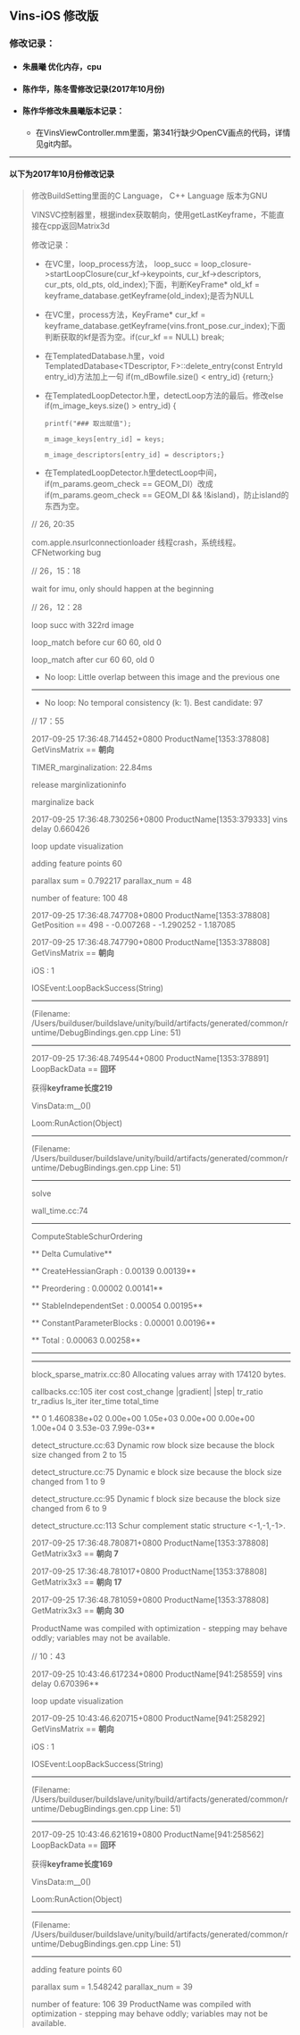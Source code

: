 ## Vins-iOS 修改版

### 修改记录： 
* #### 朱晨曦 优化内存，cpu

* #### 陈作华，陈冬雪修改记录(2017年10月份)

* #### 陈作华修改朱晨曦版本记录：

  - 在VinsViewController.mm里面，第341行缺少OpenCV画点的代码，详情见git内部。


------

#### **以下为2017年10月份修改记录**

> 修改BuildSetting里面的C Language， C++ Language 版本为GNU
>
> VINSVC控制器里，根据index获取朝向，使用getLastKeyframe，不能直接在cpp返回Matrix3d
>
> 修改记录：
>
> - 在VC里，loop_process方法， loop_succ = loop_closure->startLoopClosure(cur_kf->keypoints, cur_kf->descriptors, cur_pts, old_pts, old_index);下面，判断KeyFrame* old_kf = keyframe_database.getKeyframe(old_index);是否为NULL
>
> - 在VC里，process方法，KeyFrame* cur_kf = keyframe_database.getKeyframe(vins.front_pose.cur_index);下面判断获取的kf是否为空。if(cur_kf == NULL) break;
>
> - 在TemplatedDatabase.h里，void TemplatedDatabase<TDescriptor, F>::delete_entry(const EntryId entry_id)方法加上一句    if(m_dBowfile.size() < entry_id) {return;}
> - 在TemplatedLoopDetector.h里，detectLoop方法的最后。修改else if(m_image_keys.size() > entry_id)
>   {
>
>       printf("### 取出赋值");
>       
>       m_image_keys[entry_id] = keys;
>       
>       m_image_descriptors[entry_id] = descriptors;}
>
> - 在TemplatedLoopDetector.h里detectLoop中间，if(m_params.geom_check == GEOM_DI）改成if(m_params.geom_check == GEOM_DI && !&island)，防止island的东西为空。
>
> // 26, 20:35
>
> com.apple.nsurlconnectionloader 线程crash，系统线程。CFNetworking bug
>
> // 26，15：18
>
> wait for imu, only should happen at the beginning
>
> // 26，12：28
>
> loop succ with 322rd image
>
> loop_match before cur 60 60, old 0
>
> loop_match after cur 60 60, old 0
>
> - No loop: Little overlap between this image and the previous one
>
> ---
>
> - No loop: No temporal consistency (k: 1). Best candidate: 97
>
> // 17：55
>
> 2017-09-25 17:36:48.714452+0800 ProductName[1353:378808] GetVinsMatrix == **朝向**
>
> TIMER_marginalization: 22.84ms
>
> release marginlizationinfo
>
> marginalize back
>
> 2017-09-25 17:36:48.730256+0800 ProductName[1353:379333] vins delay 0.660426
>
> loop update visualization
>
> adding feature points 60
>
> parallax sum = 0.792217 parallax_num = 48
>
> number of feature: 100 48
>
> 2017-09-25 17:36:48.747708+0800 ProductName[1353:378808] GetPosition == 498 - -0.007268 - -1.290252 - 1.187085
>
> 2017-09-25 17:36:48.747790+0800 ProductName[1353:378808] GetVinsMatrix == **朝向**
>
> iOS : 1
>
> IOSEvent:LoopBackSuccess(String)
>
> ---
>
> (Filename: /Users/builduser/buildslave/unity/build/artifacts/generated/common/runtime/DebugBindings.gen.cpp Line: 51)
>
> ---
>
> 2017-09-25 17:36:48.749544+0800 ProductName[1353:378891] LoopBackData == **回环**
>
> 获得**keyframe长度219**
>
> VinsData:<LoopBack>m__0()
>
> Loom:RunAction(Object)
>
> ---
>
> (Filename: /Users/builduser/buildslave/unity/build/artifacts/generated/common/runtime/DebugBindings.gen.cpp Line: 51)
>
> ---
>
> solve
>
> wall_time.cc:74 
>
> ---
>
> ComputeStableSchurOrdering
>
> **                                   Delta   Cumulative**
>
> **              CreateHessianGraph :    0.00139      0.00139**
>
> **                     Preordering :    0.00002      0.00141**
>
> **            StableIndependentSet :    0.00054      0.00195**
>
> **         ConstantParameterBlocks :    0.00001      0.00196**
>
> **                           Total :    0.00063      0.00258**
>
> ---
>
> ---
>
> block_sparse_matrix.cc:80 Allocating values array with 174120 bytes.
>
> callbacks.cc:105 iter      cost      cost_change  |gradient|   |step|    tr_ratio  tr_radius  ls_iter  iter_time  total_time
>
> **   0  1.460838e+02    0.00e+00    1.05e+03   0.00e+00   0.00e+00  1.00e+04        0    3.53e-03    7.99e-03**
>
> detect_structure.cc:63 Dynamic row block size because the block size changed from 2 to 15
>
> detect_structure.cc:75 Dynamic e block size because the block size changed from 1 to 9
>
> detect_structure.cc:95 Dynamic f block size because the block size changed from 6 to 9
>
> detect_structure.cc:113 Schur complement static structure <-1,-1,-1>.
>
> 2017-09-25 17:36:48.780871+0800 ProductName[1353:378808] GetMatrix3x3 == **朝向 7**
>
> 2017-09-25 17:36:48.781017+0800 ProductName[1353:378808] GetMatrix3x3 == **朝向 17**
>
> 2017-09-25 17:36:48.781059+0800 ProductName[1353:378808] GetMatrix3x3 == **朝向 30**
>
> ProductName was compiled with optimization - stepping may behave oddly; variables may not be available.
>
> 
>
> // 10：43
>
> 2017-09-25 10:43:46.617234+0800 ProductName[941:258559] vins delay 0.670396**
>
> loop update visualization
>
> 2017-09-25 10:43:46.620715+0800 ProductName[941:258292] GetVinsMatrix == **朝向**
>
> iOS : 1
>
> IOSEvent:LoopBackSuccess(String)
>
> ---
>
> (Filename: /Users/builduser/buildslave/unity/build/artifacts/generated/common/runtime/DebugBindings.gen.cpp Line: 51)
>
> ---
>
> 2017-09-25 10:43:46.621619+0800 ProductName[941:258562] LoopBackData == **回环**
>
> 获得**keyframe长度169**
>
> VinsData:<LoopBack>m__0()
>
> Loom:RunAction(Object)
>
> ---
>
> (Filename: /Users/builduser/buildslave/unity/build/artifacts/generated/common/runtime/DebugBindings.gen.cpp Line: 51)
>
> ---
>
> adding feature points 60
>
> parallax sum = 1.548242 parallax_num = 39
>
> number of feature: 106 39
> ProductName was compiled with optimization - stepping may behave oddly; variables may not be available.

